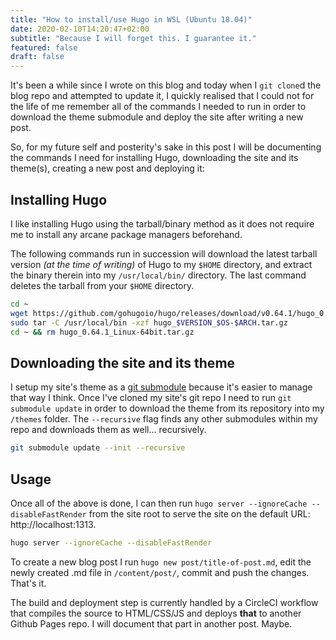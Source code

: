 ```yaml
---
title: "How to install/use Hugo in WSL (Ubuntu 18.04)"
date: 2020-02-10T14:20:47+02:00
subtitle: "Because I will forget this. I guarantee it."
featured: false
draft: false
---
```


It's been a while since I wrote on this blog and today when I `git clone`d the blog repo and attempted to update it, I quickly realised that I could not for the life of me remember all of the commands I needed to run in order to download the theme submodule and deploy the site after writing a new post.

So, for my future self and posterity's sake in this post I will be documenting the commands I need for installing Hugo, downloading the site and its theme(s), creating a new post and deploying it:

## Installing Hugo

I like installing Hugo using the tarball/binary method as it does not require me to install any arcane package managers beforehand.

The following commands run in succession will download the latest tarball version _(at the time of writing)_ of Hugo to my `$HOME` directory, and extract the binary therein into my `/usr/local/bin/` directory. The last command deletes the tarball from your `$HOME` directory.

```bash
cd ~
wget https://github.com/gohugoio/hugo/releases/download/v0.64.1/hugo_0.64.1_Linux-64bit.tar.gz
sudo tar -C /usr/local/bin -xzf hugo_$VERSION_$OS-$ARCH.tar.gz
cd ~ && rm hugo_0.64.1_Linux-64bit.tar.gz
```

## Downloading the site and its theme

I setup my site's theme as a [git submodule](https://git-scm.com/book/en/v2/Git-Tools-Submodules) because it's easier to manage that way I think. Once I've cloned my site's git repo I need to run `git submodule update` in order to download the theme from its repository into my `/themes` folder. The `--recursive` flag finds any other submodules within my repo and downloads them as well... recursively.

```bash
git submodule update --init --recursive
```

## Usage

Once all of the above is done, I can then run `hugo server --ignoreCache --disableFastRender` from the site root to serve the site on the default URL: http://localhost:1313.

```bash
hugo server --ignoreCache --disableFastRender
```

To create a new blog post I run `hugo new post/title-of-post.md`, edit the newly created .md file in `/content/post/`, commit and push the changes. That's it.

The build and deployment step is currently handled by a CircleCI workflow that compiles the source to HTML/CSS/JS and deploys **that** to another Github Pages repo. I will document that part in another post. Maybe.
